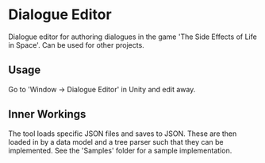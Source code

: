 # Dialogue Editor

Dialogue editor for authoring dialogues in the game 'The Side Effects of Life in Space'. Can be used for other projects.

## Usage

Go to 'Window -> Dialogue Editor' in Unity and edit away.

## Inner Workings

The tool loads specific JSON files and saves to JSON. These are then loaded in by a data model and a tree parser such that they can be implemented. See the 'Samples' folder for a sample implementation.